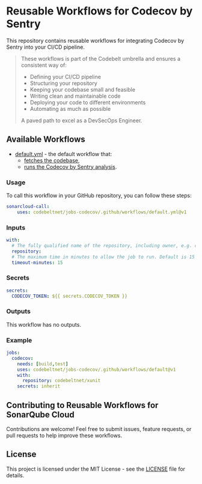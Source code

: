 # Reusable Workflows for Codecov by Sentry

This repository contains reusable workflows for integrating Codecov by Sentry into your CI/CD pipeline.

> These workflows is part of the Codebelt umbrella and ensures a consistent way of: 
> 
> - Defining your CI/CD pipeline 
> - Structuring your repository
> - Keeping your codebase small and feasible
> - Writing clean and maintainable code
> - Deploying your code to different environments
> - Automating as much as possible
>
> A paved path to excel as a DevSecOps Engineer.

## Available Workflows

- [default.yml](.github/workflows/default.yml) - the default workflow that:
  - [fetches the codebase](https://github.com/codebeltnet/git-checkout),
  - [runs the Codecov by Sentry analysis](https://github.com/codebeltnet/codecov-scan).

### Usage

To call this workflow in your GitHub repository, you can follow these steps:

```yaml
sonarcloud-call:
    uses: codebeltnet/jobs-codecov/.github/workflows/default.yml@v1
```

### Inputs

```yaml
with:
  # The fully qualified name of the repository, including owner, e.g. codebeltnet/xunit.
  repository:
  # The maximum time in minutes to allow the job to run. Default is 15 minutes.
  timeout-minutes: 15
```

### Secrets

```yaml
secrets:
  CODECOV_TOKEN: ${{ secrets.CODECOV_TOKEN }}
```

### Outputs

This workflow has no outputs.

### Example

```yaml
jobs:
  codecov:
    needs: [build,test]
    uses: codebeltnet/jobs-codecov/.github/workflows/default@v1
    with:
      repository: codebeltnet/xunit
    secrets: inherit
```

## Contributing to Reusable Workflows for SonarQube Cloud

Contributions are welcome! 
Feel free to submit issues, feature requests, or pull requests to help improve these workflows.

## License

This project is licensed under the MIT License - see the [LICENSE](LICENSE) file for details.

